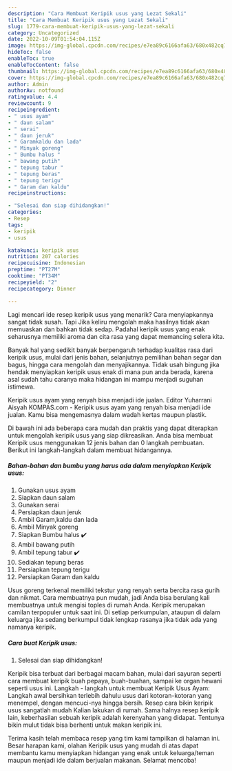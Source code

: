 ```yaml
---
description: "Cara Membuat Keripik usus yang Lezat Sekali"
title: "Cara Membuat Keripik usus yang Lezat Sekali"
slug: 1779-cara-membuat-keripik-usus-yang-lezat-sekali
category: Uncategorized
date: 2022-10-09T01:54:04.115Z
image: https://img-global.cpcdn.com/recipes/e7ea89c6166afa63/680x482cq70/keripik-usus-foto-resep-utama.jpg
hideToc: false
enableToc: true
enableTocContent: false
thumbnail: https://img-global.cpcdn.com/recipes/e7ea89c6166afa63/680x482cq70/keripik-usus-foto-resep-utama.jpg
cover: https://img-global.cpcdn.com/recipes/e7ea89c6166afa63/680x482cq70/keripik-usus-foto-resep-utama.jpg
author: Admin
authorAv: notfound
ratingvalue: 4.4
reviewcount: 9
recipeingredient:
- " usus ayam"
- " daun salam"
- " serai"
- " daun jeruk"
- " Garamkaldu dan lada"
- " Minyak goreng"
- " Bumbu halus "
- " bawang putih"
- " tepung tabur "
- " tepung beras"
- " tepung terigu"
- " Garam dan kaldu"
recipeinstructions:

- "Selesai dan siap dihidangkan!"
categories:
- Resep
tags:
- keripik
- usus

katakunci: keripik usus 
nutrition: 207 calories
recipecuisine: Indonesian
preptime: "PT27M"
cooktime: "PT34M"
recipeyield: "2"
recipecategory: Dinner

---
```



Lagi mencari ide resep keripik usus yang menarik? Cara menyiapkannya sangat tidak susah. Tapi Jika keliru mengolah maka hasilnya tidak akan memuaskan dan bahkan tidak sedap. Padahal keripik usus yang enak seharusnya memiliki aroma dan cita rasa yang dapat memancing selera kita.


Banyak hal yang sedikit banyak berpengaruh terhadap kualitas rasa dari keripik usus, mulai dari jenis bahan, selanjutnya pemilihan bahan segar dan bagus, hingga cara mengolah dan menyajikannya. Tidak usah bingung jika hendak menyiapkan keripik usus enak di mana pun anda berada, karena asal sudah tahu caranya maka hidangan ini mampu menjadi suguhan istimewa.

Keripik usus ayam yang renyah bisa menjadi ide jualan. Editor Yuharrani Aisyah KOMPAS.com - Keripik usus ayam yang renyah bisa menjadi ide jualan. Kamu bisa mengemasnya dalam wadah kertas maupun plastik.


Di bawah ini ada beberapa cara mudah dan praktis yang dapat diterapkan untuk mengolah keripik usus yang siap dikreasikan. Anda bisa membuat Keripik usus menggunakan 12 jenis bahan dan 0 langkah pembuatan. Berikut ini langkah-langkah dalam membuat hidangannya.

<!--inarticleads1-->

##### Bahan-bahan dan bumbu yang harus ada dalam menyiapkan Keripik usus:

1. Gunakan  usus ayam
1. Siapkan  daun salam
1. Gunakan  serai
1. Persiapkan  daun jeruk
1. Ambil  Garam,kaldu dan lada
1. Ambil  Minyak goreng
1. Siapkan  Bumbu halus ✔️
1. Ambil  bawang putih
1. Ambil  tepung tabur ✔️
1. Sediakan  tepung beras
1. Persiapkan  tepung terigu
1. Persiapkan  Garam dan kaldu


Usus goreng terkenal memiliki tekstur yang renyah serta bercita rasa gurih dan nikmat. Cara membuatnya pun mudah, jadi Anda bisa berulang kali membuatnya untuk mengisi toples di rumah Anda. Keripik merupakan camilan terpopuler untuk saat ini. Di setiap perkumpulan, ataupun di dalam keluarga jika sedang berkumpul tidak lengkap rasanya jika tidak ada yang namanya keripik. 

<!--inarticleads2-->

##### Cara buat Keripik usus:


1. Selesai dan siap dihidangkan!

Keripik bisa terbuat dari berbagai macam bahan, mulai dari sayuran seperti cara membuat keripik buah pepaya, buah-buahan, sampai ke organ hewani seperti usus ini. Langkah - langkah untuk membuat Keripik Usus Ayam: Langkah awal bersihkan terlebih dahulu usus dari kotoran-kotoran yang menempel, dengan mencuci-nya hingga bersih. Resep cara bikin keripik usus sangatlah mudah Kalian lakukan di rumah. Sama halnya resep keripik lain, keberhasilan sebuah keripik adalah kerenyahan yang didapat. Tentunya bikin mulut tidak bisa berhenti untuk makan keripik ini. 

Terima kasih telah membaca resep yang tim kami tampilkan di halaman ini. Besar harapan kami, olahan Keripik usus yang mudah di atas dapat membantu kamu menyiapkan hidangan yang enak untuk keluarga/teman maupun menjadi ide dalam berjualan makanan. Selamat mencoba!
